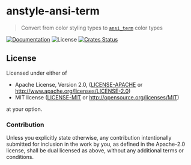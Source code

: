 # anstyle-ansi-term

> Convert from color styling types to [`ansi_term`](https:://lib.rs/ansi_term) color types

[![Documentation](https://img.shields.io/badge/docs-master-blue.svg)][Documentation]
![License](https://img.shields.io/crates/l/anstyle-ansi-term.svg)
[![Crates Status](https://img.shields.io/crates/v/anstyle-ansi-term.svg)](https://crates.io/crates/anstyle-ansi-term)

## License

Licensed under either of

 * Apache License, Version 2.0, ([LICENSE-APACHE](LICENSE-APACHE) or http://www.apache.org/licenses/LICENSE-2.0)
 * MIT license ([LICENSE-MIT](LICENSE-MIT) or http://opensource.org/licenses/MIT)

at your option.

### Contribution

Unless you explicitly state otherwise, any contribution intentionally
submitted for inclusion in the work by you, as defined in the Apache-2.0
license, shall be dual licensed as above, without any additional terms or
conditions.

[Crates.io]: https://crates.io/crates/anstyle-ansi-term
[Documentation]: https://docs.rs/anstyle-ansi-term
